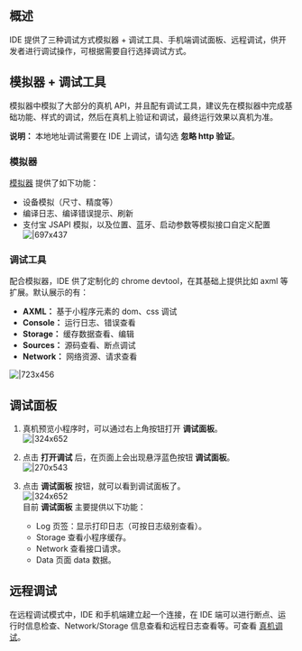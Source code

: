 
## 概述
IDE 提供了三种调试方式模拟器 + 调试工具、手机端调试面板、远程调试，供开发者进行调试操作，可根据需要自行选择调试方式。

## 模拟器 + 调试工具
模拟器中模拟了大部分的真机 API，并且配有调试工具，建议先在模拟器中完成基础功能、样式的调试，然后在真机上验证和调试，最终运行效果以真机为准。

**说明：** 本地地址调试需要在 IDE 上调试，请勾选 **忽略 http 验证**。

### 模拟器
[模拟器](https://opendocs.alipay.com/mini/ide/simulator) 提供了如下功能：

- 设备模拟（尺寸、精度等）
- 编译日志、编译错误提示、刷新
- 支付宝 JSAPI 模拟，以及位置、蓝牙、启动参数等模拟接口自定义配置
![|697x437](https://cdn.nlark.com/lark/0/2018/gif/149/1533554602563-bac3c785-934a-4119-abc8-a8126f7be2b5.gif#align=left&display=inline&height=1932&margin=%5Bobject%20Object%5D&originHeight=1932&originWidth=3080&status=done&style=none&width=3080)

### 调试工具
配合模拟器，IDE 供了定制化的 chrome devtool，在其基础上提供比如 axml 等扩展。默认展示的有：

- **AXML：** 基于小程序元素的 dom、css 调试
- **Console：** 运行日志、错误查看
- **Storage：** 缓存数据查看、编辑
- **Sources：** 源码查看、断点调试
- **Network：** 网络资源、请求查看

![|723x456](https://cdn.nlark.com/lark/0/2018/png/149/1533554666150-b1e08ff6-2d1e-4eef-b068-14f7fc9180c6.png#align=left&display=inline&height=1956&margin=%5Bobject%20Object%5D&originHeight=1956&originWidth=3104&status=done&style=none&width=3104)

##  调试面板

1. 真机预览小程序时，可以通过右上角按钮打开 **调试面板**。<br />
![|324x652](http://mdn.alipayobjects.com/afts/img/A*9BCuTK-xHh4AAAAAAAAAAAAAAa8wAA/original?bz=openpt_doc&t=UmBrXgUtgR7syYpFKqyR0gAAAABkMK8AAAAA#align=left&display=inline&height=652&margin=%5Bobject%20Object%5D&originHeight=652&originWidth=324&status=done&style=none&width=324)

1. 点击 **打开调试** 后，在页面上会出现悬浮蓝色按钮 **调试面板**。<br />
![|270x543](http://mdn.alipayobjects.com/afts/img/A*azZLTauec8wAAAAAAAAAAABkAa8wAA/original?bz=openpt_doc&t=VTp7XohW1kIgnrxhXDcmBwAAAABkMK8AAAAA#align=left&display=inline&height=543&margin=%5Bobject%20Object%5D&originHeight=543&originWidth=270&status=done&style=none&width=270)

1. 点击 **调试面板** 按钮，就可以看到调试面板了。<br />
![|324x652](http://mdn.alipayobjects.com/afts/img/A*1bPmSbqlEIkAAAAAAAAAAAAAAa8wAA/original?bz=openpt_doc&t=IB-6ztJx-yMcvlioC95wVgAAAABkMK8AAAAA#align=left&display=inline&height=652&margin=%5Bobject%20Object%5D&originHeight=652&originWidth=324&status=done&style=none&width=324)<br/>
目前 **调试面板** 主要提供以下功能：
   - Log 页签：显示打印日志（可按日志级别查看）。
   - Storage 查看小程序缓存。
   - Network 查看接口请求。
   - Data 页面 data 数据。

## 远程调试
在远程调试模式中，IDE 和手机端建立起一个连接，在 IDE 端可以进行断点、运行时信息检查、Network/Storage 信息查看和远程日志查看等。可查看 [真机调试](https://opendocs.alipay.com/mini/ide/remote-debug)。
